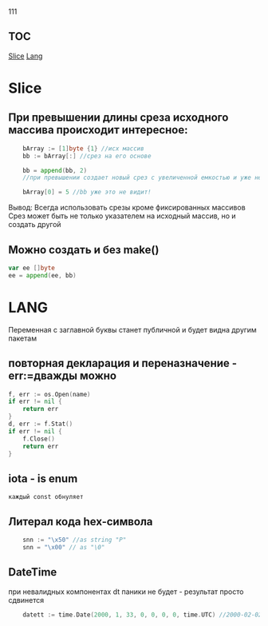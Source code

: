 111

## TOC

[Slice](#Slice)
[Lang](#Lang)



# Slice

## При превышении длины среза исходного массива происходит интересное:
```go
	bArray := [1]byte {1} //исх массив
	bb := bArray[:] //срез на его основе

	bb = append(bb, 2)
	//при превышении создает новый срез с увеличенной емкостью и уже не указывает на исходный массив

	bArray[0] = 5 //bb уже это не видит!
```
Вывод: Всегда использовать срезы кроме фиксированных массивов
Срез может быть не только указателем на исходный массив, но и создать другой

## Можно создать и без make()
```go
var ee []byte
ee = append(ee, bb)
```

# LANG

Переменная с заглавной буквы станет публичной и будет видна другим пакетам

## повторная декларация и переназначение - err:=дважды можно
```go
f, err := os.Open(name)
if err != nil {
    return err
}
d, err := f.Stat()
if err != nil {
    f.Close()
    return err
}
```

## iota - is enum
	каждый const обнуляет


## Литерал кода hex-символа
```go
	snn := "\x50" //as string "P"
	snn = "\x00" // as "\0"
```

## DateTime
при невалидных компонентах dt паники не будет - результат просто сдвинется

```go
	datett := time.Date(2000, 1, 33, 0, 0, 0, 0, time.UTC) //2000-02-02 00:00:00 +0000 UTC
```


